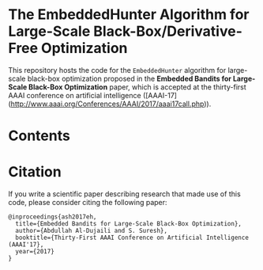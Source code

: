 # The EmbeddedHunter Algorithm for Large-Scale Black-Box/Derivative-Free Optimization

This repository hosts the code for the `EmbeddedHunter` algorithm for large-scale black-box optimization proposed in the **Embedded Bandits for Large-Scale Black-Box Optimization** paper, which is accepted at the thirty-first AAAI conference on artificial intelligence ([AAAI-17] (http://www.aaai.org/Conferences/AAAI/2017/aaai17call.php)).


# Contents


# Citation

If you write a scientific paper describing research that made use of this code, please consider citing the following paper:
~~~
@inproceedings{ash2017eh,
  title={Embedded Bandits for Large-Scale Black-Box Optimization},
  author={Abdullah Al-Dujaili and S. Suresh},
  booktitle={Thirty-First AAAI Conference on Artificial Intelligence (AAAI'17},
  year={2017}
}
~~~

